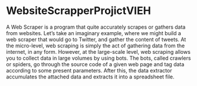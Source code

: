 # WebsiteScrapperProjictVIEH
A Web Scraper is a program that quite accurately scrapes or gathers data from websites. Let’s take an imaginary example, where we might build a web scraper that would go to Twitter, and gather the content of tweets. At the micro-level, web scraping is simply the act of gathering data from the internet, in any form. However, at the large-scale level, web scraping allows you to collect data in large volumes by using bots. The bots, called crawlers or spiders, go through the source code of a given web page and tag data according to some present parameters. After this, the data extractor accumulates the attached data and extracts it into a spreadsheet file.
